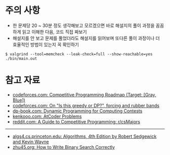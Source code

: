 # 주의 사항

- 한 문제당 20 ~ 30분 정도 생각해보고 모르겠으면 바로 해설지의 풀이 과정을 꼼꼼하게 읽고 이해한 다음, 코드 직접 짜보기 
- 해설지를 안 보고 문제를 풀었더라도 해설지를 읽어보며 또다른 풀이 과정이나 더 효율적인 방법이 있는지 꼭 확인하기

```console
$ valgrind --tool=memcheck --leak-check=full --show-reachable=yes ./bin/main.out
```

# 참고 자료

- [codeforces.com: Competitive Programming Roadmap (Target: [Gray, Blue])](https://codeforces.com/blog/entry/111099)
- [codeforces.com: On "Is this greedy or DP?", forcing and rubber bands](https://codeforces.com/blog/entry/106346)
- [dp-book.com: Dynamic Programming for Computing Contests](https://dp-book.com/Dynamic_Programming.pdf)
- [kenkooo.com: AtCoder Problems](https://kenkoooo.com/atcoder#/table/)
- [reddit.com: A Guide to Competitive Programming: r/csMajors](https://www.reddit.com/r/csMajors/comments/z4qjzx/a_guide_to_competitive_programming/)

---

- [algs4.cs.princeton.edu: Algorithms, 4th Edition by Robert Sedgewick and Kevin Wayne](https://algs4.cs.princeton.edu/home/)
- [zhu45.org: How to Write Binary Search Correctly](https://zhu45.org/posts/2018/Jan/12/how-to-write-binary-search-correctly/)